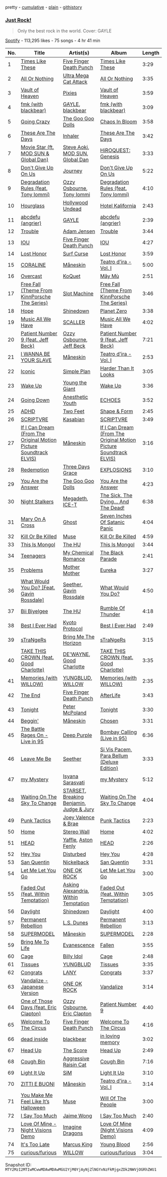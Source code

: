 pretty - [cumulative](/playlists/cumulative/37i9dQZF1DX2IvZJK5xwFt.md) - [plain](/playlists/plain/37i9dQZF1DX2IvZJK5xwFt) - [githistory](https://github.githistory.xyz/mackorone/spotify-playlist-archive/blob/main/playlists/plain/37i9dQZF1DX2IvZJK5xwFt)

### [Just Rock!](https://open.spotify.com/playlist/37i9dQZF1DX2IvZJK5xwFt)

> Only the best rock in the world\. Cover: GAYLE

[Spotify](https://open.spotify.com/user/spotify) - 113,295 likes - 75 songs - 4 hr 41 min

| No. | Title | Artist(s) | Album | Length |
|---|---|---|---|---|
| 1 | [Times Like These](https://open.spotify.com/track/74EiM8EFm5saFo7Tgrdg3r) | [Five Finger Death Punch](https://open.spotify.com/artist/5t28BP42x2axFnqOOMg3CM) | [Times Like These](https://open.spotify.com/album/6Z5yJdtzpyuZoZ6Pv9batS) | 3:29 |
| 2 | [All Or Nothing](https://open.spotify.com/track/0zOqKu2FY6N6BiNoC91MgY) | [Ultra Mega Cat Attack](https://open.spotify.com/artist/72GN0dgKapv61MGo3jubDg) | [All Or Nothing](https://open.spotify.com/album/6Ois0be5wOtbLrIL3Ik3iO) | 3:35 |
| 3 | [Vault of Heaven](https://open.spotify.com/track/0g8SY6YeGKw3Tf54aKXziD) | [Pixies](https://open.spotify.com/artist/6zvul52xwTWzilBZl6BUbT) | [Vault of Heaven](https://open.spotify.com/album/7qdCGuVbA0N9oU7wiTMoPe) | 3:59 |
| 4 | [fmk \(with blackbear\)](https://open.spotify.com/track/1hhMX7QQIhBsXjFmTK7owB) | [GAYLE](https://open.spotify.com/artist/2VSHKHBTiXWplO8lxcnUC9), [blackbear](https://open.spotify.com/artist/2cFrymmkijnjDg9SS92EPM) | [fmk \(with blackbear\)](https://open.spotify.com/album/2JATwGH1Izmuu47IcnfzSO) | 3:09 |
| 5 | [Going Crazy](https://open.spotify.com/track/4roPy7UCHujegMBkutBawy) | [The Goo Goo Dolls](https://open.spotify.com/artist/2sil8z5kiy4r76CRTXxBCA) | [Chaos In Bloom](https://open.spotify.com/album/2uHbskNXxJFARyl686aN6T) | 3:58 |
| 6 | [These Are The Days](https://open.spotify.com/track/6fyCVdU5lJT9ErO9QicFWC) | [Inhaler](https://open.spotify.com/artist/6lyMYewq2SuTFIXgiv7OxH) | [These Are The Days](https://open.spotify.com/album/2cP0n7ZCTCH4MDgirIWZmz) | 3:42 |
| 7 | [Movie Star \(ft\. MOD SUN & Global Dan\)](https://open.spotify.com/track/0P6jpMI0OXirXvurwBgM5d) | [Steve Aoki](https://open.spotify.com/artist/77AiFEVeAVj2ORpC85QVJs), [MOD SUN](https://open.spotify.com/artist/3u2R8st1bb6zfBqNWceRXG), [Global Dan](https://open.spotify.com/artist/1lzugG0lqNh9nP6Fp2zG3c) | [HiROQUEST: Genesis](https://open.spotify.com/album/0lF8VwXlAyOMFt1XQvCa5l) | 3:33 |
| 8 | [Don't Give Up On Us](https://open.spotify.com/track/3FQuJiVvCjU6RmkXDDME1D) | [Journey](https://open.spotify.com/artist/0rvjqX7ttXeg3mTy8Xscbt) | [Don't Give Up On Us](https://open.spotify.com/album/4nPgrSDWnf4M8W9M4PKfnd) | 5:22 |
| 9 | [Degradation Rules \(feat\. Tony Iommi\)](https://open.spotify.com/track/0f8Pt4d2M5MVdrg5PWRAQW) | [Ozzy Osbourne](https://open.spotify.com/artist/6ZLTlhejhndI4Rh53vYhrY), [Tony Iommi](https://open.spotify.com/artist/7iA7uWUkWLpapsaaqmzRQV) | [Degradation Rules \(feat\. Tony Iommi\)](https://open.spotify.com/album/7KlSuUcCKAJlrzWESm9jjq) | 4:10 |
| 10 | [Hourglass](https://open.spotify.com/track/1Pv2QqugNiCvldP9kAY352) | [Hollywood Undead](https://open.spotify.com/artist/0CEFCo8288kQU7mJi25s6E) | [Hotel Kalifornia](https://open.spotify.com/album/4LbLIANVeJ8JQ9i5V3c05s) | 2:43 |
| 11 | [abcdefu \(angrier\)](https://open.spotify.com/track/1EQFOouqdKYdpbNoOHRVO2) | [GAYLE](https://open.spotify.com/artist/2VSHKHBTiXWplO8lxcnUC9) | [abcdefu \(angrier\)](https://open.spotify.com/album/23M1xUF2RoRSvXtpwQP4rJ) | 2:39 |
| 12 | [Trouble](https://open.spotify.com/track/2QPW157Ms76KiW8rByD73h) | [Adam Jensen](https://open.spotify.com/artist/7ymrIsmp4vE7vAtcS12J4D) | [Trouble](https://open.spotify.com/album/00joypS8k7ckow4zx2whRL) | 3:44 |
| 13 | [IOU](https://open.spotify.com/track/3nqpRRpUhwfo6BqibVqeuj) | [Five Finger Death Punch](https://open.spotify.com/artist/5t28BP42x2axFnqOOMg3CM) | [IOU](https://open.spotify.com/album/2vNZBW15QXrMe4ohiuDjZV) | 4:27 |
| 14 | [Lost Honor](https://open.spotify.com/track/41BwZHot0x72eob0eQGmcO) | [Surf Curse](https://open.spotify.com/artist/1gl0S9pS0Zw0qfa14rDD3D) | [Lost Honor](https://open.spotify.com/album/2Td5VgNSobqfiT8OpIhisP) | 3:59 |
| 15 | [CORALINE](https://open.spotify.com/track/7HMz8o0m7ASQ3ImFPfhWTY) | [Måneskin](https://open.spotify.com/artist/0lAWpj5szCSwM4rUMHYmrr) | [Teatro d'ira \- Vol\. I](https://open.spotify.com/album/7KF1Ain9mYYlg5M46g0i4A) | 5:00 |
| 16 | [Overcast](https://open.spotify.com/track/4ylt9yahyuyNy5EIEUS7eE) | [KoQuet](https://open.spotify.com/artist/0byMH77phBn6NVdV44rXvv) | [Mây Mù](https://open.spotify.com/album/4sXqEcYMZvBKCcwkasoinW) | 2:51 |
| 17 | [Free Fall \(Theme From KinnPorsche The Series\)](https://open.spotify.com/track/6MDtS6MzlIzGUjbC1rapa4) | [Slot Machine](https://open.spotify.com/artist/6TNTFjkJA8PhP16Ds7CZnz) | [Free Fall \(Theme From KinnPorsche The Series\)](https://open.spotify.com/album/7svgXSmQuVYYecwHej48Pw) | 3:46 |
| 18 | [Hope](https://open.spotify.com/track/5glQ2KQjO3HZCh7TDyegvm) | [Shinedown](https://open.spotify.com/artist/70BYFdaZbEKbeauJ670ysI) | [Planet Zero](https://open.spotify.com/album/7tWcsQLHpvXnUPN1jsSaGw) | 3:38 |
| 19 | [Music All We Have](https://open.spotify.com/track/5BtEJ0u8sxno9kymiloA0S) | [SCALLER](https://open.spotify.com/artist/6IjWOreXe5zdIiRpDD4stM) | [Music All We Have](https://open.spotify.com/album/7HdVwXyh6GSIe8n6Ilnbo7) | 4:02 |
| 20 | [Patient Number 9 \(feat\. Jeff Beck\)](https://open.spotify.com/track/6kAOsnRUgp21bPiUoVZeuJ) | [Ozzy Osbourne](https://open.spotify.com/artist/6ZLTlhejhndI4Rh53vYhrY), [Jeff Beck](https://open.spotify.com/artist/0AD4odMWVQ2wUSlgxOB5Rl) | [Patient Number 9 \(feat\. Jeff Beck\)](https://open.spotify.com/album/6ofIoMgNMIM7cvlxjWNcpN) | 7:21 |
| 21 | [I WANNA BE YOUR SLAVE](https://open.spotify.com/track/4pt5fDVTg5GhEvEtlz9dKk) | [Måneskin](https://open.spotify.com/artist/0lAWpj5szCSwM4rUMHYmrr) | [Teatro d'ira \- Vol\. I](https://open.spotify.com/album/7KF1Ain9mYYlg5M46g0i4A) | 2:53 |
| 22 | [Iconic](https://open.spotify.com/track/7oTImlbBuKpTLi8hokqYR1) | [Simple Plan](https://open.spotify.com/artist/2p4FqHnazRucYQHyDCdBrJ) | [Harder Than It Looks](https://open.spotify.com/album/0NgcYDpxXtgTADvZdVTLtP) | 3:05 |
| 23 | [Wake Up](https://open.spotify.com/track/2JLhVqWY3tzTwtjZXbUdnQ) | [Young the Giant](https://open.spotify.com/artist/4j56EQDQu5XnL7R3E9iFJT) | [Wake Up](https://open.spotify.com/album/635iu3VXqCVPvUJvOoCDB9) | 3:36 |
| 24 | [Going Down](https://open.spotify.com/track/0a4ToUsRYorLaTvEwPQZy3) | [Anesthetic Youth](https://open.spotify.com/artist/2O6q4MZHDzJBDTcaTwMxkX) | [ECHOES](https://open.spotify.com/album/6JbRfyLukQYqBSI81ykc4L) | 3:52 |
| 25 | [ADHD](https://open.spotify.com/track/5tGVX0JhfjZc08cRK8Q6Dk) | [Two Feet](https://open.spotify.com/artist/5sWHDYs0csV6RS48xBl0tH) | [Shape & Form](https://open.spotify.com/album/7o6ZqDkitrak5YhaFGpcKV) | 2:45 |
| 26 | [SCRIPTVRE](https://open.spotify.com/track/7FPVeszuwXH2ppPaU46Fjn) | [Kasabian](https://open.spotify.com/artist/11wRdbnoYqRddKBrpHt4Ue) | [SCRIPTVRE](https://open.spotify.com/album/1HvgwiANKWRPQPq6BNM5BY) | 3:49 |
| 27 | [If I Can Dream \(From The Original Motion Picture Soundtrack ELVIS\)](https://open.spotify.com/track/4yibMEwSzelLmFtyXwWwZs) | [Måneskin](https://open.spotify.com/artist/0lAWpj5szCSwM4rUMHYmrr) | [If I Can Dream \(From The Original Motion Picture Soundtrack ELVIS\)](https://open.spotify.com/album/5q021NVGXBp7c9QPpZnijt) | 3:16 |
| 28 | [Redemption](https://open.spotify.com/track/5ElQVSkRuOzqKyLS9OdSLa) | [Three Days Grace](https://open.spotify.com/artist/2xiIXseIJcq3nG7C8fHeBj) | [EXPLOSIONS](https://open.spotify.com/album/4drZZN0HTkJzcdlPmmQyqG) | 3:10 |
| 29 | [You Are the Answer](https://open.spotify.com/track/0zrhMTMFHij7VS1qwpdK2o) | [The Goo Goo Dolls](https://open.spotify.com/artist/2sil8z5kiy4r76CRTXxBCA) | [You Are the Answer](https://open.spotify.com/album/1U5vw22mfYwf7OHwitSH6c) | 4:23 |
| 30 | [Night Stalkers](https://open.spotify.com/track/4WyO8RoNmV8n67eJixCGI6) | [Megadeth](https://open.spotify.com/artist/1Yox196W7bzVNZI7RBaPnf), [ICE\-T](https://open.spotify.com/artist/0eGh2jSWPBX5GuqIHoZJZG) | [The Sick, The Dying… And The Dead!](https://open.spotify.com/album/1ziUtOuRT545OI4cnHEMhC) | 6:38 |
| 31 | [Mary On A Cross](https://open.spotify.com/track/2HZLXBOnaSRhXStMLrq9fD) | [Ghost](https://open.spotify.com/artist/1Qp56T7n950O3EGMsSl81D) | [Seven Inches Of Satanic Panic](https://open.spotify.com/album/6eOWfFjfBPRsAW0ZS4sbaF) | 4:04 |
| 32 | [Kill Or Be Killed](https://open.spotify.com/track/4E6pemZ3WutASrphiRINbd) | [Muse](https://open.spotify.com/artist/12Chz98pHFMPJEknJQMWvI) | [Kill Or Be Killed](https://open.spotify.com/album/7tg11V9qhF2C9OoJgB1fnX) | 4:59 |
| 33 | [This Is Mongol](https://open.spotify.com/track/0OZNo9Zwar54OYs9wkQMVb) | [The HU](https://open.spotify.com/artist/0b2B3PwcYzQAhuJacmcYgc) | [This Is Mongol](https://open.spotify.com/album/3R3ZRUJgzRfVYEdOEAhHYk) | 3:44 |
| 34 | [Teenagers](https://open.spotify.com/track/7j31rVgGX9Q2blT92VBEA0) | [My Chemical Romance](https://open.spotify.com/artist/7FBcuc1gsnv6Y1nwFtNRCb) | [The Black Parade](https://open.spotify.com/album/0FZK97MXMm5mUQ8mtudjuK) | 2:41 |
| 35 | [Problems](https://open.spotify.com/track/0mFSV2Bawz8i9wnlc9eYme) | [Mother Mother](https://open.spotify.com/artist/0e86yPdC41PGRkLp2Q1Bph) | [Eureka](https://open.spotify.com/album/5gDuz6zUpE30ShPTJQ6k1C) | 3:27 |
| 36 | [What Would You Do? \[Feat\. Gavin Rossdale\]](https://open.spotify.com/track/61bvjHRHHFB0gNab4kKqCK) | [Seether](https://open.spotify.com/artist/6B5c4sch27tWHAGdarpPaW), [Gavin Rossdale](https://open.spotify.com/artist/6lBam1B1t8wpnH7pJHWnj6) | [What Would You Do?](https://open.spotify.com/album/4w2yJlTLXCQWtzQMo8kWxa) | 4:50 |
| 37 | [Bii Biyelgee](https://open.spotify.com/track/2m30WlnHkXQgUlQNyFizTL) | [The HU](https://open.spotify.com/artist/0b2B3PwcYzQAhuJacmcYgc) | [Rumble Of Thunder](https://open.spotify.com/album/5gqOvY9dUDP8JQygMUYPTn) | 4:18 |
| 38 | [Best I Ever Had](https://open.spotify.com/track/5juzi6Bpqi7cf3lh9xLSYB) | [Kyoto Protocol](https://open.spotify.com/artist/5XDa1ZWT8oz8VmHjrDwChs) | [Best I Ever Had](https://open.spotify.com/album/2DWUneyBWnuL7Rlxzp5fNQ) | 2:49 |
| 39 | [sTraNgeRs](https://open.spotify.com/track/5fpq1wF8xa5tSSlcKHdmGQ) | [Bring Me The Horizon](https://open.spotify.com/artist/1Ffb6ejR6Fe5IamqA5oRUF) | [sTraNgeRs](https://open.spotify.com/album/55LIhZNcBHzrjNZ89I0IRc) | 3:15 |
| 40 | [TAKE THIS CROWN \(feat\. Good Charlotte\)](https://open.spotify.com/track/2IY9lQ8pD2uVzAoIxJUPK8) | [DE'WAYNE](https://open.spotify.com/artist/4lpKeKXJYkglSWyEmnOF7O), [Good Charlotte](https://open.spotify.com/artist/5aYyPjAsLj7UzANzdupwnS) | [TAKE THIS CROWN \(feat\. Good Charlotte\)](https://open.spotify.com/album/5A4pLq7sNTS4kdEnd6lN9M) | 3:35 |
| 41 | [Memories \(with WILLOW\)](https://open.spotify.com/track/3LcMLFApeU9uCT8VCWEVjr) | [YUNGBLUD](https://open.spotify.com/artist/6Ad91Jof8Niiw0lGLLi3NW), [WILLOW](https://open.spotify.com/artist/3rWZHrfrsPBxVy692yAIxF) | [Memories \(with WILLOW\)](https://open.spotify.com/album/0OJD74cS6Isaf2iAdkGSOd) | 2:35 |
| 42 | [The End](https://open.spotify.com/track/6hbAVcAB0mQVXMPubZnwuL) | [Five Finger Death Punch](https://open.spotify.com/artist/5t28BP42x2axFnqOOMg3CM) | [AfterLife](https://open.spotify.com/album/2xO5zlCGNyap7Jx1ED3HgG) | 3:43 |
| 43 | [Tonight](https://open.spotify.com/track/03aXoiwsFCXxgYuoStgwJj) | [Peter McPoland](https://open.spotify.com/artist/23E65IfLBGQv0FBrMwCcG2) | [Tonight](https://open.spotify.com/album/6TfS8L0UKhEgw2G9aqj0bI) | 3:30 |
| 44 | [Beggin'](https://open.spotify.com/track/3Wrjm47oTz2sjIgck11l5e) | [Måneskin](https://open.spotify.com/artist/0lAWpj5szCSwM4rUMHYmrr) | [Chosen](https://open.spotify.com/album/2qJw6w5XwQO0PQlSWPu7Tw) | 3:31 |
| 45 | [The Battle Rages On \- Live in 95](https://open.spotify.com/track/5NysoJPYsqu2CSNQZMQ1rn) | [Deep Purple](https://open.spotify.com/artist/568ZhdwyaiCyOGJRtNYhWf) | [Bombay Calling \(Live in 95\)](https://open.spotify.com/album/1jtvoaDptF8n966xLCqmvV) | 6:36 |
| 46 | [Leave Me Be](https://open.spotify.com/track/7Cz87d89aHhnk3MmGAG3L3) | [Seether](https://open.spotify.com/artist/6B5c4sch27tWHAGdarpPaW) | [Si Vis Pacem, Para Bellum \(Deluxe Edition\)](https://open.spotify.com/album/61fYGxrlD51FLZGWSlX68q) | 3:33 |
| 47 | [my Mystery](https://open.spotify.com/track/36T5RCOBXJM7fXU4rKLSlP) | [Isyana Sarasvati](https://open.spotify.com/artist/05CRzFTp7TouOXPuH6Tapu) | [my Mystery](https://open.spotify.com/album/3tfEX6ctvTwkZwzP91mQUC) | 5:12 |
| 48 | [Waiting On The Sky To Change](https://open.spotify.com/track/5qMSuD0mfQVQSA0CjifBi0) | [STARSET](https://open.spotify.com/artist/0kD8IT1CzF7js2XKM9lLLa), [Breaking Benjamin](https://open.spotify.com/artist/5BtHciL0e0zOP7prIHn3pP), [Judge & Jury](https://open.spotify.com/artist/2p1FiOhFr2sED9OxKVNRbB) | [Waiting On The Sky To Change](https://open.spotify.com/album/5y9BuOtk9gPseSVOJzBTFn) | 4:04 |
| 49 | [Punk Tactics](https://open.spotify.com/track/2KBYPTSTHjYYOPACrFTkPy) | [Joey Valence & Brae](https://open.spotify.com/artist/1q4618qKswelCGLoanFKQh) | [Punk Tactics](https://open.spotify.com/album/7pG2QdrVFNTid1hqezx5dH) | 2:23 |
| 50 | [Home](https://open.spotify.com/track/3xJ5KDQcRxlIYgK4BgkxWM) | [Stereo Wall](https://open.spotify.com/artist/0kw7tMniMnrp9Pcr7vgDAm) | [Home](https://open.spotify.com/album/6z94VcjdDnMusQh3JWtnpX) | 4:02 |
| 51 | [HEAD](https://open.spotify.com/track/2wSRjC6eRqtA2ak81IrT8v) | [Yaffle](https://open.spotify.com/artist/2BbGifSrMGEgvUXLypUWzV), [Aston Fenly](https://open.spotify.com/artist/23RT2uLMNqIl3RkddKTAF6) | [HEAD](https://open.spotify.com/album/2AD1whY87iLPxZaWs8Kd4Y) | 2:26 |
| 52 | [Hey You](https://open.spotify.com/track/4WUSVvoafrgVgsF9D2urJ0) | [Disturbed](https://open.spotify.com/artist/3TOqt5oJwL9BE2NG9MEwDa) | [Hey You](https://open.spotify.com/album/0P5THTr6VX4rtxd8riRVOM) | 4:28 |
| 53 | [San Quentin](https://open.spotify.com/track/0nErfLIYBOb0DHE2jqAe6k) | [Nickelback](https://open.spotify.com/artist/6deZN1bslXzeGvOLaLMOIF) | [San Quentin](https://open.spotify.com/album/2oEamuLTW9IlUiDrZLAPMZ) | 3:31 |
| 54 | [Let Me Let You Go](https://open.spotify.com/track/5CgkbROq94tTSnXnrfvtGH) | [ONE OK ROCK](https://open.spotify.com/artist/7k73EtZwoPs516ZxE72KsO) | [Let Me Let You Go](https://open.spotify.com/album/4DSQT7lIc5Unlz6LoyBPzI) | 3:00 |
| 55 | [Faded Out \(feat\. Within Temptation\)](https://open.spotify.com/track/5l4DU5tgUtLqFSxir6y0dp) | [Asking Alexandria](https://open.spotify.com/artist/1caBfBEapzw8z2Qz9q0OaQ), [Within Temptation](https://open.spotify.com/artist/3hE8S8ohRErocpkY7uJW4a) | [Faded Out \(feat\. Within Temptation\)](https://open.spotify.com/album/0i4ilwdkroLzNxb3SD0SjW) | 3:05 |
| 56 | [Daylight](https://open.spotify.com/track/6LleMnUceskUsmszoOlODl) | [Shinedown](https://open.spotify.com/artist/70BYFdaZbEKbeauJ670ysI) | [Daylight](https://open.spotify.com/album/2RVZtDdeACKYVXKnmIWH7m) | 4:00 |
| 57 | [Permanent Rebellion](https://open.spotify.com/track/2Ot85xcajHDvU7cD2BdR2M) | [L.S\. Dunes](https://open.spotify.com/artist/2uRjuSX3CCVJO0KBA518XG) | [Permanent Rebellion](https://open.spotify.com/album/2LbVe89xE3nidK1eYLwrfH) | 3:13 |
| 58 | [SUPERMODEL](https://open.spotify.com/track/63WuQOXohQIxOxIFA2K7bR) | [Måneskin](https://open.spotify.com/artist/0lAWpj5szCSwM4rUMHYmrr) | [SUPERMODEL](https://open.spotify.com/album/5jhbLeXH1a3SRSOg84GSUn) | 2:28 |
| 59 | [Bring Me To Life](https://open.spotify.com/track/0COqiPhxzoWICwFCS4eZcp) | [Evanescence](https://open.spotify.com/artist/5nGIFgo0shDenQYSE0Sn7c) | [Fallen](https://open.spotify.com/album/02w1xMzzdF2OJxTeh1basm) | 3:55 |
| 60 | [Cage](https://open.spotify.com/track/5PRqhBkoni3TrJSUqpnyKa) | [Billy Idol](https://open.spotify.com/artist/7lzordPuZEXxwt9aoVZYmG) | [Cage](https://open.spotify.com/album/7uRq2XCxf2m2tVEexsSCyJ) | 2:48 |
| 61 | [Tissues](https://open.spotify.com/track/0jRY4XO556pn1zHZAoY3ph) | [YUNGBLUD](https://open.spotify.com/artist/6Ad91Jof8Niiw0lGLLi3NW) | [Tissues](https://open.spotify.com/album/1LIAp7pyElYRzvlP0mXSew) | 3:35 |
| 62 | [Congrats](https://open.spotify.com/track/3pJMOvec8R8OKzEmB9PRJD) | [LANY](https://open.spotify.com/artist/49tQo2QULno7gxHutgccqF) | [Congrats](https://open.spotify.com/album/0URAkeg7psYrEr9Qj0KTIL) | 3:37 |
| 63 | [Vandalize \- Japanese Version](https://open.spotify.com/track/2nuDirYeA0wsYcFMgC7L8E) | [ONE OK ROCK](https://open.spotify.com/artist/7k73EtZwoPs516ZxE72KsO) | [Vandalize](https://open.spotify.com/album/457jZPSKtrWepu8RKsHG1a) | 3:14 |
| 64 | [One of Those Days \(feat\. Eric Clapton\)](https://open.spotify.com/track/2lcfGO79t1PqcXc2Mbxyd5) | [Ozzy Osbourne](https://open.spotify.com/artist/6ZLTlhejhndI4Rh53vYhrY), [Eric Clapton](https://open.spotify.com/artist/6PAt558ZEZl0DmdXlnjMgD) | [Patient Number 9](https://open.spotify.com/album/4u1LXToDGOdhDDf4c9zeqb) | 4:40 |
| 65 | [Welcome To The Circus](https://open.spotify.com/track/1r3PWB1ZzxrPsIj2DNoa10) | [Five Finger Death Punch](https://open.spotify.com/artist/5t28BP42x2axFnqOOMg3CM) | [Welcome To The Circus](https://open.spotify.com/album/4UlXCia6g1ERBw4XjinURw) | 4:16 |
| 66 | [dead inside](https://open.spotify.com/track/2Oo397nWzelAKMQBBIL8YI) | [blackbear](https://open.spotify.com/artist/2cFrymmkijnjDg9SS92EPM) | [in loving memory](https://open.spotify.com/album/0ZvU2iSXtYxBeR9QzvHQau) | 3:02 |
| 67 | [Head Up](https://open.spotify.com/track/0Di4xlEas5KZ4pF52Vb2tG) | [The Score](https://open.spotify.com/artist/2q3GG88dVwuQPF4FmySr9I) | [Head Up](https://open.spotify.com/album/6NaV5Skx0kHFSzUSmFsDtc) | 2:49 |
| 68 | [Cough Bin](https://open.spotify.com/track/5pWUXIx4lKAIptN5yHaZof) | [Aggressive Raisin Cat](https://open.spotify.com/artist/7BFFCrMT0jUIZ29H6BTys2) | [Cough Bin](https://open.spotify.com/album/7jP1jMKkS1q0q1Scd3gtLD) | 7:16 |
| 69 | [Light It Up](https://open.spotify.com/track/27H9AHFWDxMjxbUzIAzqwg) | [SiM](https://open.spotify.com/artist/2BM933ADIluGGrPBOhPgIt) | [Light It Up](https://open.spotify.com/album/0uAuIWSSbAmIxK4omHsljd) | 3:10 |
| 70 | [ZITTI E BUONI](https://open.spotify.com/track/776AftMmFFAWUIEAb3lHhw) | [Måneskin](https://open.spotify.com/artist/0lAWpj5szCSwM4rUMHYmrr) | [Teatro d'ira \- Vol\. I](https://open.spotify.com/album/7KF1Ain9mYYlg5M46g0i4A) | 3:14 |
| 71 | [You Make Me Feel Like It’s Halloween](https://open.spotify.com/track/4k0hvjglHbcZI203QI4pF7) | [Muse](https://open.spotify.com/artist/12Chz98pHFMPJEknJQMWvI) | [Will Of The People](https://open.spotify.com/album/5qK8S5JRF8au6adIVtBsmk) | 3:00 |
| 72 | [I Say Too Much](https://open.spotify.com/track/3J2loLgNiCIxkGLlcv3RRM) | [Jaime Wong](https://open.spotify.com/artist/6SzwY0WC15s1MJh3BO9xtz) | [I Say Too Much](https://open.spotify.com/album/1P09nNc98o5NKtwcx61XRK) | 2:40 |
| 73 | [Love Of Mine \- Night Visions Demo](https://open.spotify.com/track/4C20SN2nzLbsZbS6A4idoA) | [Imagine Dragons](https://open.spotify.com/artist/53XhwfbYqKCa1cC15pYq2q) | [Love Of Mine \(Night Visions Demo\)](https://open.spotify.com/album/3BAUn8SPQORLl49pDhR30l) | 4:09 |
| 74 | [It's Too Late](https://open.spotify.com/track/53Gb8Nw4rYNcyQrdGe3ACO) | [Marcus King](https://open.spotify.com/artist/0FeWKiZSwBRdGzqeCdlH1a) | [Young Blood](https://open.spotify.com/album/5F4mBNKs4joGL2cGasbvi7) | 2:56 |
| 75 | [curious/furious](https://open.spotify.com/track/27dTFzAAiUrJ2C2hxRcCd5) | [WILLOW](https://open.spotify.com/artist/3rWZHrfrsPBxVy692yAIxF) | [curious/furious](https://open.spotify.com/album/5hlxPdHRPznZIxBna01A9Z) | 3:04 |

Snapshot ID: `MTY2MzI2MTIwMCwwMDAwMDAwMGU2YjM0YjAyNjZlNGYxNzFkMjgxZDk2NWVjOGRhZWU1`
